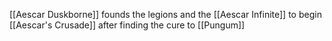 [[Aescar Duskborne]] founds the legions and the [[Aescar Infinite]] to begin [[Aescar's Crusade]] after finding the cure to [[Pungum]]